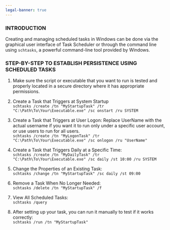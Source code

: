 ```yaml
---
legal-banner: true
---
```


### **INTRODUCTION**

Creating and managing scheduled tasks in Windows can be done via the graphical user interface of Task Scheduler or through the command line using `schtasks`, a powerful command-line tool provided by Windows.

### **STEP-BY-STEP TO ESTABLISH PERSISTENCE USING SCHEDULED TASKS**

1.  Make sure the script or executable that you want to run is tested and properly located in a secure directory where it has appropriate permissions.
    
2.  Create a Task that Triggers at System Startup  
    `schtasks /create /tn "MyStartupTask" /tr "C:\Path\To\Your\Executable.exe" /sc onstart /ru SYSTEM`
    
3.  Create a Task that Triggers at User Logon: Replace UserName with the actual username if you want it to run only under a specific user account, or use users to run for all users.  
    `schtasks /create /tn "MyLogonTask" /tr "C:\Path\To\Your\Executable.exe" /sc onlogon /ru "UserName"`
    
4.  Create a Task that Triggers Daily at a Specific Time:  
    `schtasks /create /tn "MyDailyTask" /tr "C:\Path\To\Your\Executable.exe" /sc daily /st 10:00 /ru SYSTEM`
    
5.  Change the Properties of an Existing Task:  
    `schtasks /change /tn "MyStartupTask" /sc daily /st 09:00`
    
6.  Remove a Task When No Longer Needed:  
    `schtasks /delete /tn "MyStartupTask" /f`
    
7.  View All Scheduled Tasks:  
    `schtasks /query`
    
8.  After setting up your task, you can run it manually to test if it works correctly:  
    `schtasks /run /tn "MyStartupTask"`